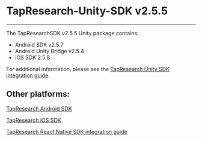 # TapResearch-Unity-SDK v2.5.5
---

The TapResearchSDK v2.5.5 Unity package contains:
* Android SDK v2.5.7
* Android Unity Bridge v2.5.4
* iOS SDK 2.5.8

For additional information, please see the [TapResearch Unity SDK integration guide](https://supply-docs.tapresearch.com/docs/unity-integration).

## Other platforms:

[TapResearch Android SDK](https://supply-docs.tapresearch.com/docs/android-integration)  

[TapResearch iOS SDK](https://supply-docs.tapresearch.com/docs/ios-integration)  

[TapResearch React Native SDK integration guide](https://supply-docs.tapresearch.com/docs/react-integration)

